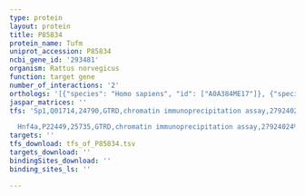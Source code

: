 ```yaml
---
type: protein
layout: protein
title: P85834
protein_name: Tufm
uniprot_accession: P85834
ncbi_gene_id: '293481'
organism: Rattus norvegicus
function: target gene
number_of_interactions: '2'
orthologs: '[{"species": "Homo sapiens", "id": ["A0A384ME17"]}, {"species": "Danio rerio", "id": ["<a href=\"/protein/q5bj17\">Q5BJ17</a>"]}, {"species": "Mus musculus", "id": ["<a href=\"/protein/q8bfr5\">Q8BFR5</a>"]}, {"species": "Caenorhabditis elegans", "id": ["<a href=\"/protein/g5ecm6\">G5ECM6</a>"]}, {"species": "Drosophila melanogaster", "id": ["<a href=\"/protein/a1z9e3\">A1Z9E3</a>"]}, {"species": "Saccharomyces cerevisiae", "id": ["<a href=\"/protein/p02992\">P02992</a>"]}]'
jaspar_matrices: ''
tfs: 'Sp1,Q01714,24790,GTRD,chromatin immunoprecipitation assay,27924024%5Buid%5D,No

  Hnf4a,P22449,25735,GTRD,chromatin immunoprecipitation assay,27924024%5Buid%5D,No'
targets: ''
tfs_download: tfs_of_P85834.tsv
targets_download: ''
bindingSites_download: ''
binding_sites_ls: ''

---
```

